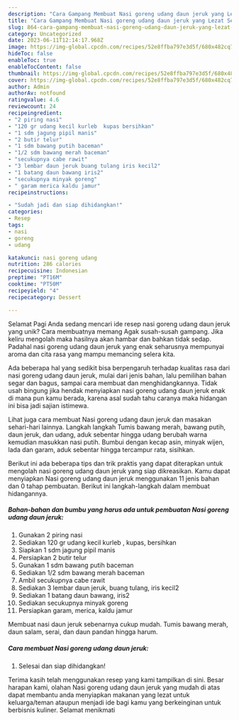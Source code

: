```yaml
---
description: "Cara Gampang Membuat Nasi goreng udang daun jeruk yang Lezat Sekali, Sempurna"
title: "Cara Gampang Membuat Nasi goreng udang daun jeruk yang Lezat Sekali, Sempurna"
slug: 864-cara-gampang-membuat-nasi-goreng-udang-daun-jeruk-yang-lezat-sekali-sempurna
category: Uncategorized
date: 2023-06-11T12:14:17.968Z
image: https://img-global.cpcdn.com/recipes/52e8ffba797e3d5f/680x482cq70/nasi-goreng-udang-daun-jeruk-foto-resep-utama.jpg
hideToc: false
enableToc: true
enableTocContent: false
thumbnail: https://img-global.cpcdn.com/recipes/52e8ffba797e3d5f/680x482cq70/nasi-goreng-udang-daun-jeruk-foto-resep-utama.jpg
cover: https://img-global.cpcdn.com/recipes/52e8ffba797e3d5f/680x482cq70/nasi-goreng-udang-daun-jeruk-foto-resep-utama.jpg
author: Admin
authorAv: notfound
ratingvalue: 4.6
reviewcount: 24
recipeingredient:
- "2 piring nasi"
- "120 gr udang kecil kurleb  kupas bersihkan"
- "1 sdm jagung pipil manis"
- "2 butir telur"
- "1 sdm bawang putih baceman"
- "1/2 sdm bawang merah baceman"
- "secukupnya cabe rawit"
- "3 lembar daun jeruk buang tulang iris kecil2"
- "1 batang daun bawang iris2"
- "secukupnya minyak goreng"
- " garam merica kaldu jamur"
recipeinstructions:

- "Sudah jadi dan siap dihidangkan!"
categories:
- Resep
tags:
- nasi
- goreng
- udang

katakunci: nasi goreng udang 
nutrition: 286 calories
recipecuisine: Indonesian
preptime: "PT16M"
cooktime: "PT50M"
recipeyield: "4"
recipecategory: Dessert

---
```



Selamat Pagi Anda sedang mencari ide resep nasi goreng udang daun jeruk yang unik? Cara membuatnya memang Agak susah-susah gampang. Jika keliru mengolah maka hasilnya akan hambar dan bahkan tidak sedap. Padahal nasi goreng udang daun jeruk yang enak seharusnya mempunyai aroma dan cita rasa yang mampu memancing selera kita.


Ada beberapa hal yang sedikit bisa berpengaruh terhadap kualitas rasa dari nasi goreng udang daun jeruk, mulai dari jenis bahan, lalu pemilihan bahan segar dan bagus, sampai cara membuat dan menghidangkannya. Tidak usah bingung jika hendak menyiapkan nasi goreng udang daun jeruk enak di mana pun kamu berada, karena asal sudah tahu caranya maka hidangan ini bisa jadi sajian istimewa.

Lihat juga cara membuat Nasi goreng udang daun jeruk dan masakan sehari-hari lainnya. Langkah langkah Tumis bawang merah, bawang putih, daun jeruk, dan udang, aduk sebentar hingga udang berubah warna kemudian masukkan nasi putih. Bumbui dengan kecap asin, minyak wijen, lada dan garam, aduk sebentar hingga tercampur rata, sisihkan.


Berikut ini ada beberapa tips dan trik praktis yang dapat diterapkan untuk mengolah nasi goreng udang daun jeruk yang siap dikreasikan. Kamu dapat menyiapkan Nasi goreng udang daun jeruk menggunakan 11 jenis bahan dan 0 tahap pembuatan. Berikut ini langkah-langkah dalam membuat hidangannya.

<!--inarticleads1-->

##### Bahan-bahan dan bumbu yang harus ada untuk pembuatan Nasi goreng udang daun jeruk:

1. Gunakan 2 piring nasi
1. Sediakan 120 gr udang kecil kurleb , kupas, bersihkan
1. Siapkan 1 sdm jagung pipil manis
1. Persiapkan 2 butir telur
1. Gunakan 1 sdm bawang putih baceman
1. Sediakan 1/2 sdm bawang merah baceman
1. Ambil secukupnya cabe rawit
1. Sediakan 3 lembar daun jeruk, buang tulang, iris kecil2
1. Sediakan 1 batang daun bawang, iris2
1. Sediakan secukupnya minyak goreng
1. Persiapkan  garam, merica, kaldu jamur


Membuat nasi daun jeruk sebenarnya cukup mudah. Tumis bawang merah, daun salam, serai, dan daun pandan hingga harum. 

<!--inarticleads2-->

##### Cara membuat Nasi goreng udang daun jeruk:


1. Selesai dan siap dihidangkan!



Terima kasih telah menggunakan resep yang kami tampilkan di sini. Besar harapan kami, olahan Nasi goreng udang daun jeruk yang mudah di atas dapat membantu anda menyiapkan makanan yang lezat untuk keluarga/teman ataupun menjadi ide bagi kamu yang berkeinginan untuk berbisnis kuliner. Selamat menikmati
